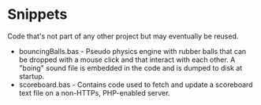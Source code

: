 # Snippets
Code that's not part of any other project but may eventually be reused.

* bouncingBalls.bas - Pseudo physics engine with rubber balls that can be dropped with a mouse click and that interact with each other. A "boing" sound file is embedded in the code and is dumped to disk at startup.
* scoreboard.bas - Contains code used to fetch and update a scoreboard text file on a non-HTTPs, PHP-enabled server.
